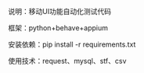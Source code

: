 说明：移动UI功能自动化测试代码

框架：python+behave+appium

安装依赖：pip install -r requirements.txt

使用技术：request、mysql、stf、csv